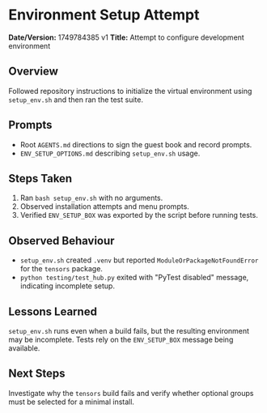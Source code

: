 # Environment Setup Attempt

**Date/Version:** 1749784385 v1
**Title:** Attempt to configure development environment

## Overview
Followed repository instructions to initialize the virtual environment using `setup_env.sh` and then ran the test suite.

## Prompts
- Root `AGENTS.md` directions to sign the guest book and record prompts.
- `ENV_SETUP_OPTIONS.md` describing `setup_env.sh` usage.

## Steps Taken
1. Ran `bash setup_env.sh` with no arguments.
2. Observed installation attempts and menu prompts.
3. Verified `ENV_SETUP_BOX` was exported by the script before running tests.

## Observed Behaviour
- `setup_env.sh` created `.venv` but reported `ModuleOrPackageNotFoundError` for the `tensors` package.
- `python testing/test_hub.py` exited with "PyTest disabled" message, indicating incomplete setup.

## Lessons Learned
`setup_env.sh` runs even when a build fails, but the resulting environment may be incomplete. Tests rely on the `ENV_SETUP_BOX` message being available.

## Next Steps
Investigate why the `tensors` build fails and verify whether optional groups must be selected for a minimal install.
